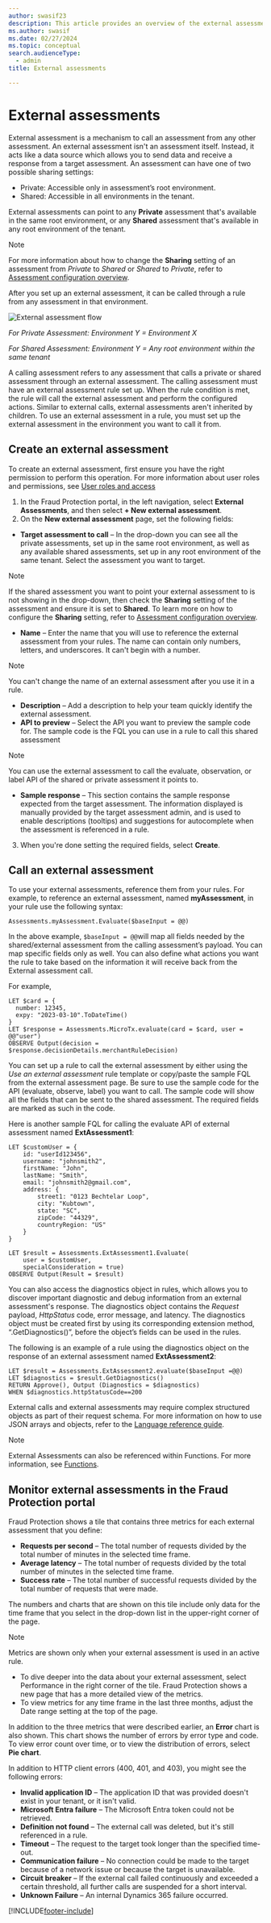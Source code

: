 ```yaml
---
author: swasif23
description: This article provides an overview of the external assessments capability in Microsoft Dynamics 365 Fraud Protection.
ms.author: swasif
ms.date: 02/27/2024
ms.topic: conceptual
search.audienceType:
  - admin
title: External assessments

---
```


# External assessments

External assessment is a mechanism to call an assessment from any other assessment. An external assessment isn't an assessment itself. Instead, it acts like a data source which allows you to send data and receive a response from a target assessment. 
An assessment can have one of two possible sharing settings:
- Private: Accessible only in assessment’s root environment.
- Shared: Accessible in all environments in the tenant.

External assessments can point to any **Private** assessment that's available in the same root environment, or any **Shared** assessment that's available in any root environment of the tenant. 

> [!NOTE]
> For more information about how to change the **Sharing** setting of an assessment from _Private_ to _Shared_ or _Shared_ to _Private_, refer to [Assessment configuration overview](assessment-configure-existing.md).

After you set up an external assessment, it can be called through a rule from any assessment in that environment. 

![External assessment flow](media/external-assessments.png)

*For Private Assessment: Environment Y = Environment X*

*For Shared Assessment: Environment Y = Any root environment within the same tenant*

A calling assessment refers to any assessment that calls a private or shared assessment through an external assessment. The calling assessment must have an external assessment rule set up. When the rule condition is met, the rule will call the external assessment and perform the configured actions. Similar to external calls, external assessments aren't inherited by children. To use an external assessment in a rule, you must set up the external assessment in the environment you want to call it from.  

## Create an external assessment

To create an external assessment, first ensure you have the right permission to perform this operation. For more information about user roles and permissions, see [User roles and access](user-roles-access.md)

1.	In the Fraud Protection portal, in the left navigation, select **External Assessments**, and then select **+ New external assessment**.
2.	On the **New external assessment** page, set the following fields:
  - **Target assessment to call** – In the drop-down you can see all the private assessments, set up in the same root environment, as well as any available shared assessments, set up in any root environment of the same tenant. Select the assessment you want to target.

  > [!NOTE]
  > If the shared assessment you want to point your external assessment to is not showing in the drop-down, then check the **Sharing** setting of the assessment and ensure it is set to **Shared**. To learn more on how to configure the **Sharing** setting, refer to [Assessment configuration overview](assessment-configure-existing.md).

  - **Name** – Enter the name that you will use to reference the external assessment from your rules. The name can contain only numbers, letters, and underscores. It can't begin with a number.

  > [!NOTE]
  > You can't change the name of an external assessment after you use it in a rule.

  - **Description** – Add a description to help your team quickly identify the external assessment.
  - **API to preview** – Select the API you want to preview the sample code for. The sample code is the FQL you can use in a rule to call this shared assessment

  > [!NOTE]
  > You can use the external assessment to call the evaluate, observation, or label API of the shared or private assessment it points to. 

  - **Sample response** – This section contains the sample response expected from the target assessment. The information displayed is manually provided by the target assessment admin, and is used to enable descriptions (tooltips) and suggestions for autocomplete when the assessment is referenced in a rule.
3.	When you're done setting the required fields, select **Create**.

## Call an external assessment

To use your external assessments, reference them from your rules. For example, to reference an external assessment, named **myAssessment**, in your rule use the following syntax:

```FraudProtectionLanguage
Assessments.myAssessment.Evaluate($baseInput = @@)
```

In the above example, ```$baseInput = @@```will map all fields needed by the shared/external assessment from the calling assessment’s payload. You can map specific fields only as well. You can also define what actions you want the rule to take based on the information it will receive back from the External assessment call.

For example,

```FraudProtectionLanguage
LET $card = {
  number: 12345,
  expy: "2023-03-10".ToDateTime()
}
LET $response = Assessments.MicroTx.evaluate(card = $card, user = @@"user")
OBSERVE Output(decision = $response.decisionDetails.merchantRuleDecision)

```
You can set up a rule to call the external assessment by either using the *Use an external assessment* rule template or copy/paste the sample FQL from the external assessment page. Be sure to use the sample code for the API (evaluate, observe, label) you want to call. The sample code will show all the fields that can be sent to the shared assessment. The required fields are marked as such in the code. 

Here is another sample FQL for calling the evaluate API of external assessment named **ExtAssessment1**:

```FraudProtectionLanguage
LET $customUser = {
    id: "userId123456",
    username: "johnsmith2",
    firstName: "John",
    lastName: "Smith",
    email: "johnsmith2@gmail.com",
    address: {
        street1: "0123 Bechtelar Loop",
        city: "Kubtown",
        state: "SC",
        zipCode: "44329",
        countryRegion: "US"
    }
}

LET $result = Assessments.ExtAssessment1.Evaluate(
    user = $customUser,
    specialConsideration = true)
OBSERVE Output(Result = $result)
```

You can also access the diagnostics object in rules, which allows you to discover important diagnostic and debug information from an external assessment's response. The diagnostics object contains the *Request* payload, *HttpStatus* code, error message, and latency. The diagnostics object must be created first by using its corresponding extension method, “.GetDiagnostics()”, before the object’s fields can be used in the rules. 

The following is an example of a rule using the diagnostics object on the response of an external assessment named **ExtAssessment2**:
```FraudProtectionLanguage
LET $result = Assessments.ExtAssessment2.evaluate($baseInput =@@)
LET $diagnostics = $result.GetDiagnostics()
RETURN Approve(), Output (Diagnostics = $diagnostics)
WHEN $diagnostics.httpStatusCode==200
```

External calls and external assessments may require complex structured objects as part of their request schema. For more information on how to use JSON arrays and objects, refer to the [Language reference guide](fpl-lang-ref.md). 

> [!NOTE]
>
> External Assessments can also be referenced within Functions. For more information, see [Functions](functions.md).

## Monitor external assessments in the Fraud Protection portal

Fraud Protection shows a tile that contains three metrics for each external assessment that you define:
- **Requests per second** – The total number of requests divided by the total number of minutes in the selected time frame.
- **Average latency** – The total number of requests divided by the total number of minutes in the selected time frame.
- **Success rate** – The total number of successful requests divided by the total number of requests that were made.

The numbers and charts that are shown on this tile include only data for the time frame that you select in the drop-down list in the upper-right corner of the page.

> [!NOTE]
> Metrics are shown only when your external assessment is used in an active rule.

- To dive deeper into the data about your external assessment, select Performance in the right corner of the tile.
Fraud Protection shows a new page that has a more detailed view of the metrics.
- To view metrics for any time frame in the last three months, adjust the Date range setting at the top of the page.

In addition to the three metrics that were described earlier, an **Error** chart is also shown. This chart shows the number of errors by error type and code. To view error count over time, or to view the distribution of errors, select **Pie chart**.

In addition to HTTP client errors (400, 401, and 403), you might see the following errors:

- **Invalid application ID** – The application ID that was provided doesn't exist in your tenant, or it isn't valid.
- **Microsoft Entra failure** – The Microsoft Entra token could not be retrieved.
- **Definition not found** – The external call was deleted, but it's still referenced in a rule.
- **Timeout** – The request to the target took longer than the specified time-out.
- **Communication failure** – No connection could be made to the target because of a network issue or because the target is unavailable.
- **Circuit breaker** – If the external call failed continuously and exceeded a certain threshold, all further calls are suspended for a short interval.
- **Unknown Failure** – An internal Dynamics 365 failure occurred.


[!INCLUDE[footer-include](includes/footer-banner.md)]
